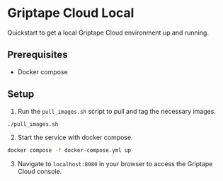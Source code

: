 # Griptape Cloud Local

Quickstart to get a local Griptape Cloud environment up and running.

## Prerequisites
- Docker compose

## Setup
1. Run the `pull_images.sh` script to pull and tag the necessary images.
```bash
./pull_images.sh
```
2. Start the service with docker compose.
```bash
docker compose -f docker-compose.yml up
```
3. Navigate to `localhost:8080` in your browser to access the Griptape Cloud console.
